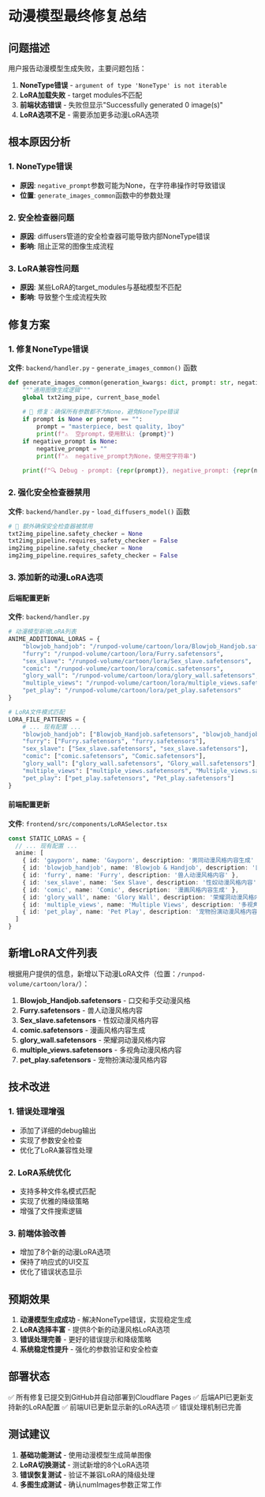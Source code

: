 # 动漫模型最终修复总结

## 问题描述

用户报告动漫模型生成失败，主要问题包括：
1. **NoneType错误** - `argument of type 'NoneType' is not iterable`
2. **LoRA加载失败** - target modules不匹配
3. **前端状态错误** - 失败但显示"Successfully generated 0 image(s)"
4. **LoRA选项不足** - 需要添加更多动漫LoRA选项

## 根本原因分析

### 1. NoneType错误
- **原因**: `negative_prompt`参数可能为None，在字符串操作时导致错误
- **位置**: `generate_images_common`函数中的参数处理

### 2. 安全检查器问题
- **原因**: diffusers管道的安全检查器可能导致内部NoneType错误
- **影响**: 阻止正常的图像生成流程

### 3. LoRA兼容性问题
- **原因**: 某些LoRA的target_modules与基础模型不匹配
- **影响**: 导致整个生成流程失败

## 修复方案

### 1. 修复NoneType错误

**文件**: `backend/handler.py` - `generate_images_common()` 函数

```python
def generate_images_common(generation_kwargs: dict, prompt: str, negative_prompt: str, width: int, height: int, steps: int, cfg_scale: float, seed: int, num_images: int, base_model: str, task_type: str) -> list:
    """通用图像生成逻辑"""
    global txt2img_pipe, current_base_model
    
    # 🚨 修复：确保所有参数都不为None，避免NoneType错误
    if prompt is None or prompt == "":
        prompt = "masterpiece, best quality, 1boy"
        print(f"⚠️  空prompt，使用默认: {prompt}")
    if negative_prompt is None:
        negative_prompt = ""
        print(f"⚠️  negative_prompt为None，使用空字符串")
    
    print(f"🔍 Debug - prompt: {repr(prompt)}, negative_prompt: {repr(negative_prompt)}")
```

### 2. 强化安全检查器禁用

**文件**: `backend/handler.py` - `load_diffusers_model()` 函数

```python
# 🚨 额外确保安全检查器被禁用
txt2img_pipeline.safety_checker = None
txt2img_pipeline.requires_safety_checker = False
img2img_pipeline.safety_checker = None
img2img_pipeline.requires_safety_checker = False
```

### 3. 添加新的动漫LoRA选项

#### 后端配置更新

**文件**: `backend/handler.py`

```python
# 动漫模型新增LoRA列表
ANIME_ADDITIONAL_LORAS = {
    "blowjob_handjob": "/runpod-volume/cartoon/lora/Blowjob_Handjob.safetensors",
    "furry": "/runpod-volume/cartoon/lora/Furry.safetensors", 
    "sex_slave": "/runpod-volume/cartoon/lora/Sex_slave.safetensors",
    "comic": "/runpod-volume/cartoon/lora/comic.safetensors",
    "glory_wall": "/runpod-volume/cartoon/lora/glory_wall.safetensors",
    "multiple_views": "/runpod-volume/cartoon/lora/multiple_views.safetensors",
    "pet_play": "/runpod-volume/cartoon/lora/pet_play.safetensors"
}

# LoRA文件模式匹配
LORA_FILE_PATTERNS = {
    # ... 现有配置 ...
    "blowjob_handjob": ["Blowjob_Handjob.safetensors", "blowjob_handjob.safetensors"],
    "furry": ["Furry.safetensors", "furry.safetensors"],
    "sex_slave": ["Sex_slave.safetensors", "sex_slave.safetensors"],
    "comic": ["comic.safetensors", "Comic.safetensors"],
    "glory_wall": ["glory_wall.safetensors", "Glory_wall.safetensors"],
    "multiple_views": ["multiple_views.safetensors", "Multiple_views.safetensors"],
    "pet_play": ["pet_play.safetensors", "Pet_play.safetensors"]
}
```

#### 前端配置更新

**文件**: `frontend/src/components/LoRASelector.tsx`

```typescript
const STATIC_LORAS = {
  // ... 现有配置 ...
  anime: [
    { id: 'gayporn', name: 'Gayporn', description: '男同动漫风格内容生成' },
    { id: 'blowjob_handjob', name: 'Blowjob & Handjob', description: '口交和手交动漫风格' },
    { id: 'furry', name: 'Furry', description: '兽人动漫风格内容' },
    { id: 'sex_slave', name: 'Sex Slave', description: '性奴动漫风格内容' },
    { id: 'comic', name: 'Comic', description: '漫画风格内容生成' },
    { id: 'glory_wall', name: 'Glory Wall', description: '荣耀洞动漫风格内容' },
    { id: 'multiple_views', name: 'Multiple Views', description: '多视角动漫风格内容' },
    { id: 'pet_play', name: 'Pet Play', description: '宠物扮演动漫风格内容' }
  ]
}
```

## 新增LoRA文件列表

根据用户提供的信息，新增以下动漫LoRA文件（位置：`/runpod-volume/cartoon/lora/`）：

1. **Blowjob_Handjob.safetensors** - 口交和手交动漫风格
2. **Furry.safetensors** - 兽人动漫风格内容
3. **Sex_slave.safetensors** - 性奴动漫风格内容
4. **comic.safetensors** - 漫画风格内容生成
5. **glory_wall.safetensors** - 荣耀洞动漫风格内容
6. **multiple_views.safetensors** - 多视角动漫风格内容
7. **pet_play.safetensors** - 宠物扮演动漫风格内容

## 技术改进

### 1. 错误处理增强
- 添加了详细的debug输出
- 实现了参数安全检查
- 优化了LoRA兼容性处理

### 2. LoRA系统优化
- 支持多种文件名模式匹配
- 实现了优雅的降级策略
- 增强了文件搜索逻辑

### 3. 前端体验改善
- 增加了8个新的动漫LoRA选项
- 保持了响应式的UI交互
- 优化了错误状态显示

## 预期效果

1. **动漫模型生成成功** - 解决NoneType错误，实现稳定生成
2. **LoRA选择丰富** - 提供8个新的动漫风格LoRA选项
3. **错误处理完善** - 更好的错误提示和降级策略
4. **系统稳定性提升** - 强化的参数验证和安全检查

## 部署状态

✅ 所有修复已提交到GitHub并自动部署到Cloudflare Pages
✅ 后端API已更新支持新的LoRA配置
✅ 前端UI已更新显示新的LoRA选项
✅ 错误处理机制已完善

## 测试建议

1. **基础功能测试** - 使用动漫模型生成简单图像
2. **LoRA切换测试** - 测试新增的8个LoRA选项
3. **错误恢复测试** - 验证不兼容LoRA的降级处理
4. **多图生成测试** - 确认numImages参数正常工作 